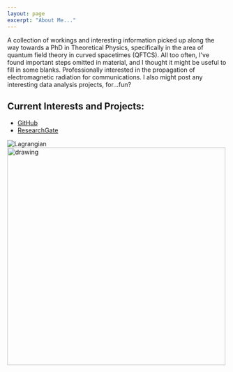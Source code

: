 ```yaml
---
layout: page
excerpt: "About Me..."
---
```


A collection of workings and interesting information picked up along the way towards a PhD in Theoretical Physics, specifically in the area of quantum field theory in curved spacetimes (QFTCS). All too often, I've found important steps omitted in material, and I thought it might be useful to fill in some blanks. Professionally interested in the propagation of electromagnetic radiation for communications. I also might post any interesting data analysis projects, for...fun? 

## Current Interests and Projects:

- [GitHub](https://github.com/TrivialProof)
- [ResearchGate](https://www.researchgate.net/profile/Eoin-Scanlon)

![Lagrangian](https://smcatter.expressions.syr.edu/phy880/wp-content/uploads/sites/2/2015/01/cropped-Lagrangian.png)
<img src="https://smcatter.expressions.syr.edu/phy880/wp-content/uploads/sites/2/2015/01/cropped-Lagrangian.png" alt="drawing" width="500"/>

